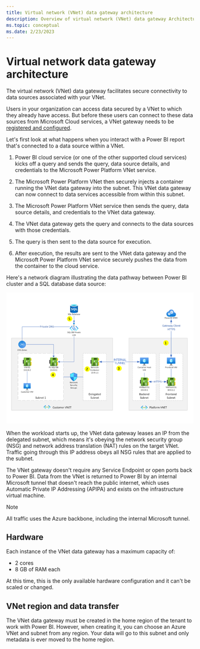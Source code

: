 ```yaml
---
title: Virtual network (VNet) data gateway architecture
description: Overview of virtual network (VNet) data gateway Architecture.
ms.topic: conceptual
ms.date: 2/23/2023
---
```


# Virtual network data gateway architecture

The virtual network (VNet) data gateway facilitates secure connectivity to data sources associated with your VNet.

Users in your organization can access data secured by a VNet to which they already have access. But before these users can connect to these data sources from Microsoft Cloud services, a VNet gateway needs to be [registered and configured](create-data-gateways.md).

Let's first look at what happens when you interact with a Power BI report that's connected to a data source within a VNet.

1. Power BI cloud service (or one of the other supported cloud services) kicks off a query and sends the query, data source details, and credentials to the Microsoft Power Platform VNet service.

2. The Microsoft Power Platform VNet then securely injects a container running the VNet data gateway into the subnet. This VNet data gateway can now connect to data services accessible from within this subnet.

3. The Microsoft Power Platform VNet service then sends the query, data source details, and credentials to the VNet data gateway.

4. The VNet data gateway gets the query and connects to the data sources with those credentials.

5. The query is then sent to the data source for execution.

6. After execution, the results are sent to the VNet data gateway and the Microsoft Power Platform VNet service securely pushes the data from the container to the cloud service.

Here's a network diagram illustrating the data pathway between Power BI cluster and a SQL database data source:

![VNet data gateway architecture.](media/vnet-gateway-architecture-no-swift.png)

When the workload starts up, the VNet data gateway leases an IP from the delegated subnet, which means it's obeying the network security group (NSG) and network address translation (NAT) rules on the target VNet. Traffic going through this IP address obeys all NSG rules that are applied to the subnet.

The VNet gateway doesn't require any Service Endpoint or open ports back to Power BI. Data from the VNet is returned to Power BI by an internal Microsoft tunnel that doesn't reach the public internet, which uses Automatic Private IP Addressing (APIPA) and exists on the infrastructure virtual machine.

> [!NOTE]
> All traffic uses the Azure backbone, including the internal Microsoft tunnel.

## Hardware

Each instance of the VNet data gateway has a maximum capacity of:

* 2 cores
* 8 GB of RAM each

At this time, this is the only available hardware configuration and it can't be scaled or changed.

## VNet region and data transfer

The VNet data gateway must be created in the home region of the tenant to work with Power BI. However, when creating it, you can choose an Azure VNet and subnet from any region. Your data will go to this subnet and only metadata is ever moved to the home region.
